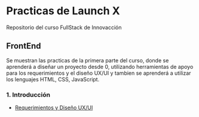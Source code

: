 # Practicas de Launch X
Repositorio del curso FullStack de Innovacción

## FrontEnd
Se muestran las practicas de la primera parte del curso, donde se aprenderá a diseñar un proyecto desde 0, utilizando herramientas de apoyo para los requerimientos
y el diseño UX/UI y tambien se aprenderá a utilizar los lenguajes HTML, CSS, JavaScript.
### 1. Introducción
- [Requerimientos y Diseño UX/UI](https://github.com/eduardocastro23/Launch-X/blob/main/FrontEnd/Abogabot.md)

